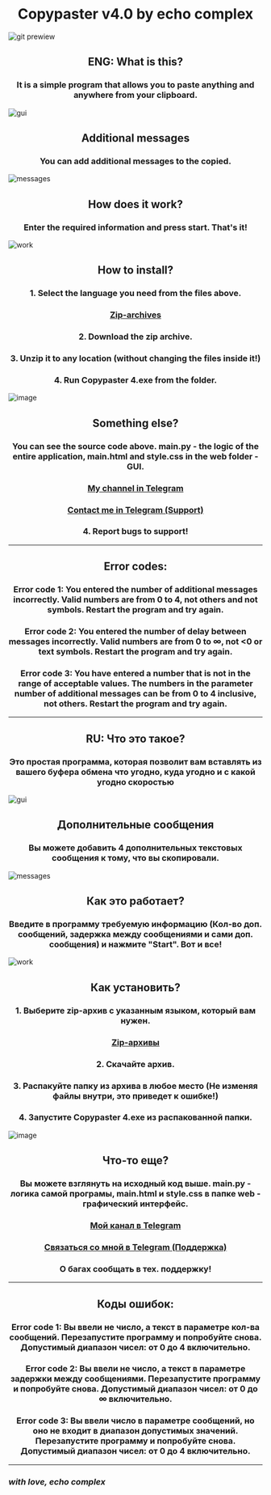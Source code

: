 <h1 align=center><b>Copypaster v4.0 by echo complex</b></h1>

![git prewiew](https://user-images.githubusercontent.com/102752755/191384398-0fcf747d-aebf-4832-8737-d2ca8323a432.jpg)

<h2 align=center><b>ENG: What is this?</b></h2>

<h3 align=center>It is a simple program that allows you to paste anything and anywhere from your clipboard.</h3>

![gui](https://user-images.githubusercontent.com/102752755/191383693-6828598c-8802-467f-aa14-c4e8f79ee1ad.png)

<h2 align=center>Additional messages</h2>

<h3 align=center>You can add additional messages to the copied.</h3>

![messages](https://user-images.githubusercontent.com/102752755/191388368-755d79ab-ad38-4fc1-a5fe-5bfc6991712e.png)

<h2 align=center>How does it work?</h2>

<h3 align=center>Enter the required information and press start. That's it!</h3>

![work](https://user-images.githubusercontent.com/102752755/191389876-6565586b-8af6-4766-aead-3dd6e0f50122.png)

<h2 align=center>How to install?</h2>

<h3 align=center>1. Select the language you need from the files above.</h3>

<h3 align=center><a href="https://t.me/echoscode/51?singlee" target="_blank">Zip-archives</a></h3>

<h3 align=center>2. Download the zip archive.</h3>

<h3 align=center>3. Unzip it to any location (without changing the files inside it!)</h3>

<h3 align=center>4. Run Copypaster 4.exe from the folder.</h3>

![image](https://user-images.githubusercontent.com/102752755/191391149-8ea62806-7f52-4f71-b3fb-7c756cf9eb38.png)

<h2 align=center>Something else?</h2>

<h3 align=center>You can see the source code above. main.py - the logic of the entire application, main.html and style.css in the web folder - GUI.</h3>

<h3 align=center><a href="https://t.me/echoscode" target="_blank">My channel in Telegram</a></h3>

<h3 align=center><a href="https://t.me/echoscomplex" target="_blank">Contact me in Telegram (Support)</a></h3>

<h3 align=center>4. Report bugs to support!</h3>

---

<h2 align=center>Error codes:</h2>

<h3 align=center>Error code 1: You entered the number of additional messages incorrectly. Valid numbers are from 0 to 4, not others and not symbols. Restart the program and try again.</h3>

<h3 align=center>Error code 2: You entered the number of delay between messages incorrectly. Valid numbers are from 0 to ∞, not <0 or text symbols. Restart the program and try again.</h3>

<h3 align=center>Error code 3: You have entered a number that is not in the range of acceptable values. The numbers in the parameter number of additional messages can be from 0 to 4 inclusive, not others. Restart the program and try again.</h3>

---

<h2 align=center><b>RU: Что это такое?</b></h2>

<h3 align=center>Это простая программа, которая позволит вам вставлять из вашего буфера обмена что угодно, куда угодно и с какой угодно скоростью</h3>

![gui](https://user-images.githubusercontent.com/102752755/191393680-9b3327e0-ce05-4615-98ab-e9551bc909eb.png)

<h2 align=center>Дополнительные сообщения</h2>

<h3 align=center>Вы можете добавить 4 дополнительных текстовых сообщения к тому, что вы скопировали.</h3>

![messages](https://user-images.githubusercontent.com/102752755/191393847-f3895b36-68b6-4f6e-a095-cb6fa454369f.png)

<h2 align=center>Как это работает?</h2>

<h3 align=center>Введите в программу требуемую информацию (Кол-во доп. сообщений, задержка между сообщениями и сами доп. сообщения) и нажмите "Start". Вот и все!</h3>

![work](https://user-images.githubusercontent.com/102752755/191394199-48c67eb1-2c2b-4024-adf5-5022681265fe.png)

<h2 align=center>Как установить?</h2>

<h3 align=center>1. Выберите zip-архив с указанным языком, который вам нужен.</h3>

<h3 align=center><a href="https://t.me/echoscode/51?singlee" target="_blank">Zip-архивы</a></h3>

<h3 align=center>2. Скачайте архив.</h3>

<h3 align=center>3. Распакуйте папку из архива в любое место (Не изменяя файлы внутри, это приведет к ошибке!)</h3>

<h3 align=center>4. Запустите Copypaster 4.exe из распакованной папки.</h3>

![image](https://user-images.githubusercontent.com/102752755/191391149-8ea62806-7f52-4f71-b3fb-7c756cf9eb38.png)

<h2 align=center>Что-то еще?</h2>

<h3 align=center>Вы можете взглянуть на исходный код выше. main.py - логика самой програмы, main.html и style.css в папке web - графический интерфейс.</h3>

<h3 align=center><a href="https://t.me/echoscode" target="_blank">Мой канал в Telegram</a></h3>

<h3 align=center><a href="https://t.me/echoscomplex" target="_blank">Связаться со мной в Telegram (Поддержка)</a></h3>

<h3 align=center>О багах сообщать в тех. поддержку!</h3>

---
  
<h2 align=center>Коды ошибок:</h2>

<h3 align=center>Error code 1: Вы ввели не число, а текст в параметре кол-ва сообщений. Перезапустите программу и попробуйте снова. Допустимый диапазон чисел: от 0 до 4 включительно.</h3>

<h3 align=center>Error code 2: Вы ввели не число, а текст в параметре задержки между сообщениями. Перезапустите программу и попробуйте снова. Допустимый диапазон чисел: от 0 до ∞ включительно.</h3>

<h3 align=center>Error code 3: Вы ввели число в параметре сообщений, но оно не входит в диапазон допустимых значений. Перезапустите программу и попробуйте снова. Допустимый диапазон чисел: от 0 до 4 включительно.</h3>

---

<h3><i>with love, echo complex</i></h3>
